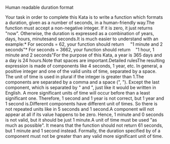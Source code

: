 Human readable duration format

Your task in order to complete this Kata is to write a function which formats a duration, given as a number of seconds, in a human-friendly way.The function must accept a non-negative integer. If it is zero, it just returns "now". Otherwise, the duration is expressed as a combination of years, days, hours, minutesand seconds.It is much easier to understand with an example:* For seconds = 62, your function should return     "1 minute and 2 seconds"* For seconds = 3662, your function should return    "1 hour, 1 minute and 2 seconds"For the purpose of this Kata, a year is 365 days and a day is 24 hours.Note that spaces are important.Detailed rulesThe resulting expression is made of components like 4 seconds, 1 year, etc. In general, a positive integer and one of the valid units of time, separated by a space. The unit of time is used in plural if the integer is greater than 1.The components are separated by a comma and a space (", "). Except the last component, which is separated by " and ", just like it would be written in English. A more significant units of time will occur before than a least significant one. Therefore, 1 second and 1 year is not correct, but 1 year and 1 second is.Different components have different unit of times. So there is not repeated units like in 5 seconds and 1 second.A component will not appear at all if its value happens to be zero. Hence, 1 minute and 0 seconds is not valid, but it should be just 1 minute.A unit of time must be used "as much as possible". It means that the function should not return 61 seconds, but 1 minute and 1 second instead. Formally, the duration specified by of a component must not be greater than any valid more significant unit of time.

